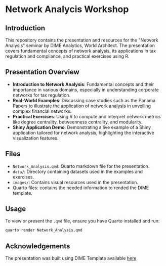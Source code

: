 # Network Analycis Workshop

## Introduction

This repository contains the presentation and resources for the "Network Analysis" seminar by DIME Analytics, World Architect. The presentation covers fundamental concepts of network analysis, its applications in tax regulation and compliance, and practical exercises using R.

## Presentation Overview

- **Introduction to Network Analysis**: Fundamental concepts and their importance in various domains, especially in understanding corporate networks for tax regulation.
- **Real-World Examples**: Discussing case studies such as the Panama Papers to illustrate the application of network analysis in unveiling complex financial networks.
- **Practical Exercises**: Using R to compute and interpret network metrics like degree centrality, betweenness centrality, and modularity.
- **Shiny Application Demo**: Demonstrating a live example of a Shiny application tailored for network analysis, highlighting the interactive visualization features.

## Files

- `Network_Analysis.qmd`: Quarto markdown file for the presentation.
- `data/`: Directory containing datasets used in the examples and exercises.
- `images/`: Contains visual resources used in the presentation.
- Quarto files: contains the needed information to rended the DIME template. 

## Usage

To view or present the `.qmd` file, ensure you have Quarto installed and run:
```bash
quarto render Network_Analysis.qmd
```
## Acknowledgements

The presentation was built using DIME Template available [here](https://github.com/dime-worldbank/quarto-dime-theme)